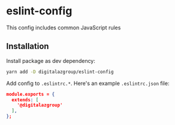 # eslint-config

This config includes common JavaScript rules

## Installation

Install package as dev dependency:
```sh
yarn add -D digitalazgroup/eslint-config
```

Add config to `.eslintrc.*`. Here's an example `.eslintrc.json` file:

```json
module.exports = {
  extends: [
    '@digitalazgroup'
  ],
};
```
